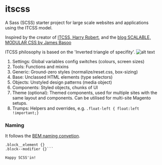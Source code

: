 # itscss
A Sass (SCSS) starter project for large scale websites and applications using the ITCSS model.

Inspired by the creator of [ITCSS, Harry Robert](https://www.youtube.com/watch?v=1OKZOV-iLj4), and the [blog SCALABLE, MODULAR CSS by James Basoo](http://www.gpmd.co.uk/blog/scalable-css/)

ITCSS philosophy is based on the 'Inverted triangle of specifity'.
![alt text](https://hackpad-attachments.s3.amazonaws.com/hackpad.com_PIPWVUMv6rB_p.296099_1420807134466_itcss.jpg "The Holy Triangle!")

1. Settings: Global variables config switches (colours, screen sizes)
2. Tools: Functions and mixins
3. Generic: Ground-zero styles (normalize/reset.css, box-sizing)
4. Base: Unclassed HTML elements (type selectors)
5. Objects: Unstyled design patterns (media object)
6. Components: Styled objects, chunks of UI
7. Theme (optional): Themed components, used for multiple sites with the same layout and components. Can be utilised for multi-site Magento setups.
8. Trumps: Helpers and overrides, e.g. ```.float-left { float:left !important;}```

### Naming
It follows the [BEM naming convetion](http://csswizardry.com/2013/01/mindbemding-getting-your-head-round-bem-syntax/).
```.block {}
.block__element {}
.block--modifier {}```

Happy SCSS'in!
